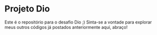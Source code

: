 # Projeto Dio
Este é o repositório para o desafio Dio ;)
Sinta-se a vontade para explorar meus outros códigos já postados anteriormente aqui, abraço!
